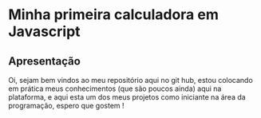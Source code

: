 # Minha primeira calculadora em Javascript 

## Apresentação 
Oi, sejam bem vindos ao meu repositório aqui no git hub, estou colocando em prática meus conhecimentos (que são poucos ainda) aqui na plataforma, e aqui esta um dos meus projetos como iniciante na área da programação, espero que gostem ! 
